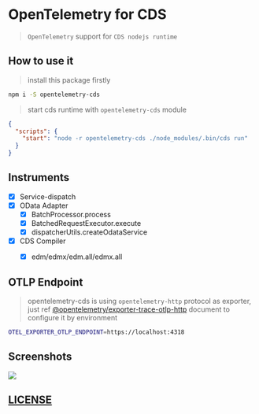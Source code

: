 # OpenTelemetry for CDS

> `OpenTelemetry` support for `CDS nodejs runtime`

## How to use it

> install this package firstly

```bash
npm i -S opentelemetry-cds
```

> start cds runtime with `opentelemetry-cds` module

```json
{
  "scripts": {
    "start": "node -r opentelemetry-cds ./node_modules/.bin/cds run"
  }
}
```

## Instruments

- [x] Service-dispatch
- [x] OData Adapter
  - [x] BatchProcessor.process
  - [x] BatchedRequestExecutor.execute
  - [x] dispatcherUtils.createOdataService
- [x] CDS Compiler
  - [x] edm/edmx/edm.all/edmx.all


## OTLP Endpoint

> opentelemetry-cds is using `opentelemetry-http` protocol as exporter, just ref [@opentelemetry/exporter-trace-otlp-http](https://www.npmjs.com/package/@opentelemetry/exporter-trace-otlp-http) document to configure it by environment 


```bash
OTEL_EXPORTER_OTLP_ENDPOINT=https://localhost:4318
```

## Screenshots


![](https://res.cloudinary.com/drxgh9gqs/image/upload/v1655633158/%E5%B1%8F%E5%B9%95%E6%88%AA%E5%9B%BE_2022-06-19_180449_qxy01p.pngg)


## [LICENSE](./LICENSE)

